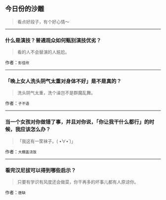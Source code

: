 ## 今日份的沙雕

> 看点好段子，有个好心情～


 
---

### 什么是演技？普通观众如何甄别演技优劣？

> 看的人不会替演的人尴尬。


作者：`彭佳欣`

---

### 「晚上女人洗头阴气太重对身体不好」是不是真的？

> 洗头阴气太重，洗个澡岂不是群魔乱舞。


作者：`子不语`

---

### 当一个女孩对你做错了事，并且对你说，「你让我干什么都行」的时候，我应该怎么办？

> 「我这有一筐袜子。( •̀∀•́ )」


作者：`大棚盖浇饭`

---

### 看完汉尼拔可以得到哪些启示？

> 只要有学识有风度还会做菜，你干再多的坏事儿都有人原谅你。


作者：`唐缺`